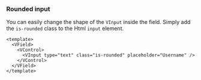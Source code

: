 ### Rounded input

You can easily change the shape of the `VInput` inside the field.
Simply add the `is-rounded` class to the Html `input` element.

<!--code-->

```vue
<template>
  <VField>
    <VControl>
      <VInput type="text" class="is-rounded" placeholder="Username" />
    </VControl>
  </VField>
</template>
```

<!--/code-->

<!--example-->

<VField>
  <VControl>
    <VInput
      type="text"
      class="is-rounded"
      placeholder="Username"
    />
  </VControl>
</VField>

<!--/example-->
